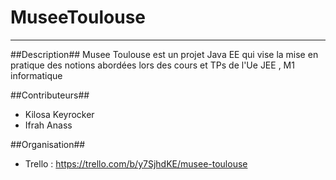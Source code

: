 # MuseeToulouse #
*******************************************************************
##Description##
Musee Toulouse est un projet Java EE qui vise la mise en pratique des notions abordées lors des cours et TPs de l'Ue JEE , M1 informatique

##Contributeurs##
+ Kilosa Keyrocker
+ Ifrah Anass

##Organisation##
+ Trello : <https://trello.com/b/y7SjhdKE/musee-toulouse>


